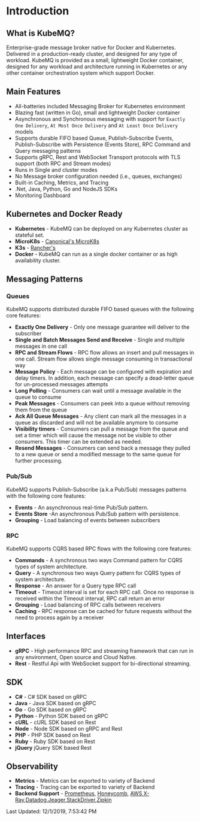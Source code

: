 # Introduction

## What is KubeMQ? <a id="what-is-kubemq"></a>

Enterprise-grade message broker native for Docker and Kubernetes. Delivered in a production-ready cluster, and designed for any type of workload. KubeMQ is provided as a small, lightweight Docker container, designed for any workload and architecture running in Kubernetes or any other container orchestration system which support Docker.

## Main Features <a id="main-features"></a>

* All-batteries included Messaging Broker for Kubernetes environment
* Blazing fast \(written in Go\), small and lightweight Docker container
* Asynchronous and Synchronous messaging with support for `Exactly One Delivery`, `At Most Once Delivery` and `At Least Once Delivery` models
* Supports durable FIFO based Queue, Publish-Subscribe Events, Publish-Subscribe with Persistence \(Events Store\), RPC Command and Query messaging patterns
* Supports gRPC, Rest and WebSocket Transport protocols with TLS support \(both RPC and Stream modes\)
* Runs in Single and cluster modes
* No Message broker configuration needed \(i.e., queues, exchanges\)
* Built-in Caching, Metrics, and Tracing
* .Net, Java, Python, Go and NodeJS SDKs
* Monitoring Dashboard

## Kubernetes and Docker Ready <a id="kubernetes-and-docker-ready"></a>

* **Kubernetes** - KubeMQ can be deployed on any Kubernetes cluster as stateful set.
* **MicroK8s** - [Canonical's MicroK8s](https://microk8s.io/)
* **K3s** - [Rancher's](https://k3s.io/)
* **Docker** - KubeMQ can run as a single docker container or as high availability cluster.

## Messaging Patterns <a id="messaging-patterns"></a>

### Queues <a id="queues"></a>

KubeMQ supports distributed durable FIFO based queues with the following core features:

* **Exactly One Delivery** - Only one message guarantee will deliver to the subscriber
* **Single and Batch Messages Send and Receive** - Single and multiple messages in one call
* **RPC and Stream Flows** - RPC flow allows an insert and pull messages in one call. Stream flow allows single message consuming in transactional way
* **Message Policy** - Each message can be configured with expiration and delay timers. In addition, each message can specify a dead-letter queue for un-processed messages attempts
* **Long Polling** - Consumers can wait until a message available in the queue to consume
* **Peak Messages** - Consumers can peek into a queue without removing them from the queue
* **Ack All Queue Messages** - Any client can mark all the messages in a queue as discarded and will not be available anymore to consume
* **Visibility timers** - Consumers can pull a message from the queue and set a timer which will cause the message not be visible to other consumers. This timer can be extended as needed.
* **Resend Messages** - Consumers can send back a message they pulled to a new queue or send a modified message to the same queue for further processing.

### Pub/Sub <a id="pub-sub"></a>

KubeMQ supports Publish-Subscribe \(a.k.a Pub/Sub\) messages patterns with the following core features:

* **Events** - An asynchronous real-time Pub/Sub pattern.
* **Events Store** -An asynchronous Pub/Sub pattern with persistence.
* **Grouping** - Load balancing of events between subscribers

### RPC <a id="rpc"></a>

KubeMQ supports CQRS based RPC flows with the following core features:

* **Commands** - A synchronous two ways Command pattern for CQRS types of system architecture.
* **Query** - A synchronous two ways Query pattern for CQRS types of system architecture.
* **Response** - An answer for a Query type RPC call
* **Timeout** - Timeout interval is set for each RPC call. Once no response is received within the Timeout interval, RPC call return an error
* **Grouping** - Load balancing of RPC calls between receivers
* **Caching** - RPC response can be cached for future requests without the need to process again by a receiver

## Interfaces <a id="interfaces"></a>

* **gRPC** - High performance RPC and streaming framework that can run in any environment, Open source and Cloud Native.
* **Rest** - Restful Api with WebSocket support for bi-directional streaming.

## SDK <a id="sdk"></a>

* **C\#** - C\# SDK based on gRPC
* **Java** - Java SDK based on gRPC
* **Go** - Go SDK based on gRPC
* **Python** - Python SDK based on gRPC
* **cURL** - cURL SDK based on Rest
* **Node** - Node SDK based on gRPC and Rest
* **PHP** - PHP SDK based on Rest
* **Ruby** - Ruby SDK based on Rest
* **jQuery** jQuery SDK based Rest

## Observability <a id="observability"></a>

* **Metrics** - Metrics can be exported to variety of Backend
* **Tracing** - Tracing can be exported to variety of Backend
* **Backend Support** - [Prometheus](https://prometheus.io/), [Honeycomb](https://www.honeycomb.io/), [AWS X-Ray](https://console.aws.amazon.com/xray/home),[Datadog](https://www.datadoghq.com/),[Jeager](https://www.jaegertracing.io/),[StackDriver](https://console.cloud.google.com/monitoring),[Zipkin](https://zipkin.io/)

Last Updated: 12/1/2019, 7:53:42 PM

